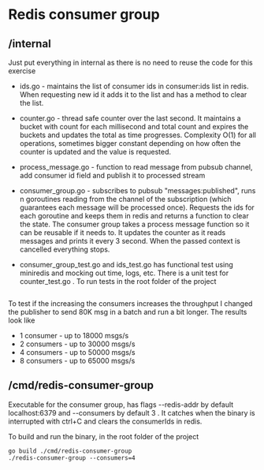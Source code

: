 # Redis consumer group

## /internal

Just put everything in internal as there is no need to reuse the code for this exercise

- ids.go - maintains the list of consumer ids in consumer:ids list in redis. When requesting new id it adds it to the list
and has a method to clear the list.

- counter.go - thread safe counter over the last second. It maintains a bucket with count for each millisecond and total
count and expires the buckets and updates the total as time progresses. Complexity O(1) for all operations, sometimes
bigger constant depending on how often the counter is updated and the value is requested.

- process_message.go - function to read message from pubsub channel, add consumer id field and publish it to processed
stream

- consumer_group.go - subscribes to pubsub "messages:published", runs n goroutines reading from the channel of the
subscription (which guarantees each message will be processed once). Requests the ids for each goroutine and keeps them
in redis and returns a function to clear the state. The consumer group takes a process message function so it can be
reusable if it needs to. It updates the counter as it reads messages and prints it every 3 second. When the passed
context is cancelled everything stops.

- consumer_group_test.go and ids_test.go has functional test using miniredis and mocking out time, logs, etc.
There is a unit test for counter_test.go . To run tests in the root folder of the project
``` go test ./...
 ```

To test if the increasing the consumers increases the throughput I changed the publisher to send 80K msg in a batch and
run a bit longer. The results look like

- 1 consumer - up to 18000 msgs/s
- 2 consumers - up to 30000 msgs/s
- 4 consumers - up to 50000 msgs/s
- 8 consumers - up to 65000 msgs/s

## /cmd/redis-consumer-group

Executable for the consumer group, has flags --redis-addr by default localhost:6379 and --consumers by default 3 . It
catches when the binary is interrupted with ctrl+C and clears the consumerIds in redis.

To build and run the binary, in the root folder of the project

```
go build ./cmd/redis-consumer-group
./redis-consumer-group --consumers=4
```

